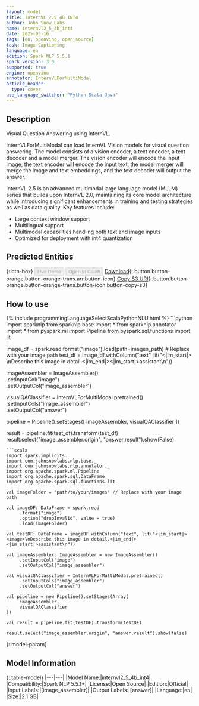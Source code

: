```yaml
---
layout: model
title: InternVL 2.5 4B INT4
author: John Snow Labs
name: internvl2_5_4b_int4
date: 2025-05-16
tags: [en, openvino, open_source]
task: Image Captioning
language: en
edition: Spark NLP 5.5.1
spark_version: 3.0
supported: true
engine: openvino
annotator: InternVLForMultiModal
article_header:
  type: cover
use_language_switcher: "Python-Scala-Java"
---
```


## Description

Visual Question Answering using InternVL.

InternVLForMultiModal can load InternVL Vision models for visual question answering.
The model consists of a vision encoder, a text encoder, a text decoder and a model merger.
The vision encoder will encode the input image, the text encoder will encode the input text,
the model merger will merge the image and text embeddings, and the text decoder will output the answer.

InternVL 2.5 is an advanced multimodal large language model (MLLM) series that builds upon InternVL 2.0,
maintaining its core model architecture while introducing significant enhancements in training and testing
strategies as well as data quality. Key features include:
- Large context window support
- Multilingual support
- Multimodal capabilities handling both text and image inputs
- Optimized for deployment with int4 quantization

## Predicted Entities



{:.btn-box}
<button class="button button-orange" disabled>Live Demo</button>
<button class="button button-orange" disabled>Open in Colab</button>
[Download](https://s3.amazonaws.com/auxdata.johnsnowlabs.com/public/models/internvl2_5_4b_int4_en_5.5.1_3.0_1747372573731.zip){:.button.button-orange.button-orange-trans.arr.button-icon}
[Copy S3 URI](s3://auxdata.johnsnowlabs.com/public/models/internvl2_5_4b_int4_en_5.5.1_3.0_1747372573731.zip){:.button.button-orange.button-orange-trans.button-icon.button-copy-s3}

## How to use



<div class="tabs-box" markdown="1">
{% include programmingLanguageSelectScalaPythonNLU.html %}
```python
import sparknlp
from sparknlp.base import *
from sparknlp.annotator import *
from pyspark.ml import Pipeline
from pyspark.sql.functions import lit

image_df = spark.read.format("image").load(path=images_path) # Replace with your image path
test_df = image_df.withColumn("text", lit("<|im_start|><image>\nDescribe this image in detail.<|im_end|><|im_start|>assistant\n"))

imageAssembler = ImageAssembler()   
          .setInputCol("image")   
          .setOutputCol("image_assembler")

visualQAClassifier = InternVLForMultiModal.pretrained()   
          .setInputCols("image_assembler")   
          .setOutputCol("answer")

pipeline = Pipeline().setStages([
          imageAssembler,
          visualQAClassifier
])

result = pipeline.fit(test_df).transform(test_df)
result.select("image_assembler.origin", "answer.result").show(False)
```
```scala
import spark.implicits._
import com.johnsnowlabs.nlp.base._
import com.johnsnowlabs.nlp.annotator._
import org.apache.spark.ml.Pipeline
import org.apache.spark.sql.DataFrame
import org.apache.spark.sql.functions.lit

val imageFolder = "path/to/your/images" // Replace with your image path

val imageDF: DataFrame = spark.read
     .format("image")
     .option("dropInvalid", value = true)
     .load(imageFolder)

val testDF: DataFrame = imageDF.withColumn("text", lit("<|im_start|><image>\nDescribe this image in detail.<|im_end|><|im_start|>assistant\n"))

val imageAssembler: ImageAssembler = new ImageAssembler()
     .setInputCol("image")
     .setOutputCol("image_assembler")

val visualQAClassifier = InternVLForMultiModal.pretrained()
     .setInputCols("image_assembler")
     .setOutputCol("answer")

val pipeline = new Pipeline().setStages(Array(
     imageAssembler,
     visualQAClassifier
))

val result = pipeline.fit(testDF).transform(testDF)

result.select("image_assembler.origin", "answer.result").show(false)
```
</div>

{:.model-param}
## Model Information

{:.table-model}
|---|---|
|Model Name:|internvl2_5_4b_int4|
|Compatibility:|Spark NLP 5.5.1+|
|License:|Open Source|
|Edition:|Official|
|Input Labels:|[image_assembler]|
|Output Labels:|[answer]|
|Language:|en|
|Size:|2.1 GB|